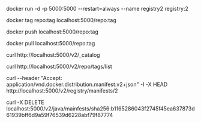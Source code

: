 docker run -d -p 5000:5000 --restart=always --name registry2 registry:2  

docker tag repo:tag localhost:5000/repo:tag  

docker push localhost:5000/repo:tag  

docker pull localhost:5000/repo:tag  

curl http://localhost:5000/v2/_catalog  

curl http://localhost:5000/v2/repo/tags/list  

curl --header "Accept: application/vnd.docker.distribution.manifest.v2+json" -I -X HEAD  http://localhost:5000/v2/registry/manifests/2

curl -X DELETE localhost:5000/v2/java/mainfests/sha256:b1165286043f2745f45ea637873d61939bff6d9a59f76539d6228abf79f87774